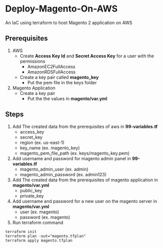 # Deploy-Magento-On-AWS
An IaC using terraform to host Magento 2 application on AWS

## Prerequisites
1. AWS
    * Create **Access Key Id** and **Secret Access Key** for a user with the permissions
        * AmazonEC2FullAccess
        * AmazonRDSFullAccess
    * Create a key pair called **magento_key**
        * Put the pem file in the keys folder
2. Magento Application
    * Create a key pair
        * Put the the values in **magento/var.yml**

## Steps
1. Add The created data from the prerequisites of aws in **99-variables.tf**
    * access_key 
    * secret_key
    * region (ex. us-east-1)
    * key_name (ex. magento_key)
    * magento_pem_file_path (ex. keys/magento_key.pem)
2. Add username and password for magento admin panel in **99-variables.tf**
    * magento_admin_user (ex. admin)
    * magento_admin_password (ex. admin123)
3. Add The created data from the prerequisites of magento application in **magento/var.yml**
    * public_key
    * private_key
4. Add username and password for a new user on the magento server in **magento/var.yml**
    * user (ex. magento)
    * password (ex. magento)
5. Run terraform command
```
terraform init
terraform plan -out="magento.tfplan"
terraform apply magento.tfplan
```